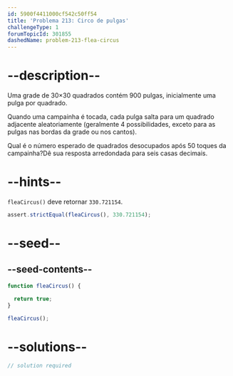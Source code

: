 ```yaml
---
id: 5900f4411000cf542c50ff54
title: 'Problema 213: Circo de pulgas'
challengeType: 1
forumTopicId: 301855
dashedName: problem-213-flea-circus
---
```


# --description--

Uma grade de 30×30 quadrados contém 900 pulgas, inicialmente uma pulga por quadrado.

Quando uma campainha é tocada, cada pulga salta para um quadrado adjacente aleatoriamente (geralmente 4 possibilidades, exceto para as pulgas nas bordas da grade ou nos cantos).

Qual é o número esperado de quadrados desocupados após 50 toques da campainha?Dê sua resposta arredondada para seis casas decimais.

# --hints--

`fleaCircus()` deve retornar `330.721154`.

```js
assert.strictEqual(fleaCircus(), 330.721154);
```

# --seed--

## --seed-contents--

```js
function fleaCircus() {

  return true;
}

fleaCircus();
```

# --solutions--

```js
// solution required
```
